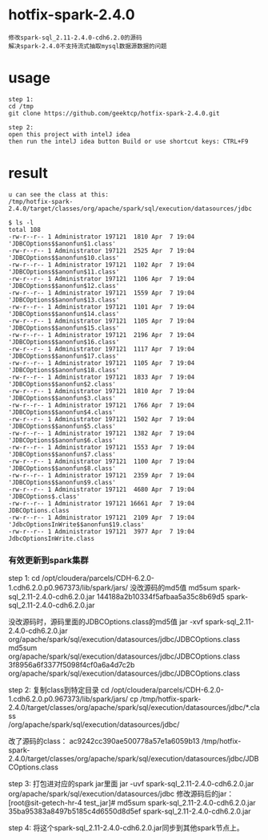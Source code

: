 # hotfix-spark-2.4.0
```
修改spark-sql_2.11-2.4.0-cdh6.2.0的源码
解决spark-2.4.0不支持流式抽取mysql数据源数据的问题
```

# usage
```
step 1:
cd /tmp
git clone https://github.com/geektcp/hotfix-spark-2.4.0.git

step 2:
open this project with intelJ idea
then run the intelJ idea button Build or use shortcut keys: CTRL+F9
```

# result
```
u can see the class at this:
/tmp/hotfix-spark-2.4.0/target/classes/org/apache/spark/sql/execution/datasources/jdbc

$ ls -l
total 108
-rw-r--r-- 1 Administrator 197121  1810 Apr  7 19:04 'JDBCOptions$$anonfun$1.class'
-rw-r--r-- 1 Administrator 197121  2525 Apr  7 19:04 'JDBCOptions$$anonfun$10.class'
-rw-r--r-- 1 Administrator 197121  1102 Apr  7 19:04 'JDBCOptions$$anonfun$11.class'
-rw-r--r-- 1 Administrator 197121  1106 Apr  7 19:04 'JDBCOptions$$anonfun$12.class'
-rw-r--r-- 1 Administrator 197121  1559 Apr  7 19:04 'JDBCOptions$$anonfun$13.class'
-rw-r--r-- 1 Administrator 197121  1101 Apr  7 19:04 'JDBCOptions$$anonfun$14.class'
-rw-r--r-- 1 Administrator 197121  1105 Apr  7 19:04 'JDBCOptions$$anonfun$15.class'
-rw-r--r-- 1 Administrator 197121  2196 Apr  7 19:04 'JDBCOptions$$anonfun$16.class'
-rw-r--r-- 1 Administrator 197121  1117 Apr  7 19:04 'JDBCOptions$$anonfun$17.class'
-rw-r--r-- 1 Administrator 197121  1105 Apr  7 19:04 'JDBCOptions$$anonfun$18.class'
-rw-r--r-- 1 Administrator 197121  1833 Apr  7 19:04 'JDBCOptions$$anonfun$2.class'
-rw-r--r-- 1 Administrator 197121  1810 Apr  7 19:04 'JDBCOptions$$anonfun$3.class'
-rw-r--r-- 1 Administrator 197121  1766 Apr  7 19:04 'JDBCOptions$$anonfun$4.class'
-rw-r--r-- 1 Administrator 197121  1502 Apr  7 19:04 'JDBCOptions$$anonfun$5.class'
-rw-r--r-- 1 Administrator 197121  1382 Apr  7 19:04 'JDBCOptions$$anonfun$6.class'
-rw-r--r-- 1 Administrator 197121  1553 Apr  7 19:04 'JDBCOptions$$anonfun$7.class'
-rw-r--r-- 1 Administrator 197121  1100 Apr  7 19:04 'JDBCOptions$$anonfun$8.class'
-rw-r--r-- 1 Administrator 197121  2359 Apr  7 19:04 'JDBCOptions$$anonfun$9.class'
-rw-r--r-- 1 Administrator 197121  4680 Apr  7 19:04 'JDBCOptions$.class'
-rw-r--r-- 1 Administrator 197121 16661 Apr  7 19:04  JDBCOptions.class
-rw-r--r-- 1 Administrator 197121  2109 Apr  7 19:04 'JdbcOptionsInWrite$$anonfun$19.class'
-rw-r--r-- 1 Administrator 197121  3977 Apr  7 19:04  JdbcOptionsInWrite.class

```

### 有效更新到spark集群
step 1:
cd /opt/cloudera/parcels/CDH-6.2.0-1.cdh6.2.0.p0.967373/lib/spark/jars/
没改源码的md5值
md5sum  spark-sql_2.11-2.4.0-cdh6.2.0.jar
144188a2b10334f5afbaa5a35c8b69d5  spark-sql_2.11-2.4.0-cdh6.2.0.jar

没改源码时，源码里面的JDBCOptions.class的md5值
jar -xvf spark-sql_2.11-2.4.0-cdh6.2.0.jar org/apache/spark/sql/execution/datasources/jdbc/JDBCOptions.class
md5sum org/apache/spark/sql/execution/datasources/jdbc/JDBCOptions.class
3f8956a6f3377f5098f4cf0a6a4d7c2b  org/apache/spark/sql/execution/datasources/jdbc/JDBCOptions.class

step 2:
复制class到特定目录
cd /opt/cloudera/parcels/CDH-6.2.0-1.cdh6.2.0.p0.967373/lib/spark/jars/
cp /tmp/hotfix-spark-2.4.0/target/classes/org/apache/spark/sql/execution/datasources/jdbc/*.class \
/org/apache/spark/sql/execution/datasources/jdbc/

改了源码的class：
ac9242cc390ae500778a57e1a6059b13
/tmp/hotfix-spark-2.4.0/target/classes/org/apache/spark/sql/execution/datasources/jdbc/JDBCOptions.class

step 3:
打包进对应的spark jar里面
jar -uvf spark-sql_2.11-2.4.0-cdh6.2.0.jar org/apache/spark/sql/execution/datasources/jdbc
修改源码后的jar：
[root@sit-getech-hr-4 test_jar]# md5sum spark-sql_2.11-2.4.0-cdh6.2.0.jar
35ba95383a8497b5185c4d6550d8d5ef  spark-sql_2.11-2.4.0-cdh6.2.0.jar

step 4:
将这个spark-sql_2.11-2.4.0-cdh6.2.0.jar同步到其他spark节点上。

